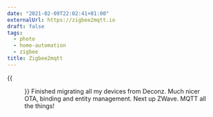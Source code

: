 ```yaml
---
date: "2021-02-09T22:02:41+01:00"
externalUrl: https://zigbee2mqtt.io
draft: false
tags:
  - photo
  - home-automation
  - zigbee
title: Zigbee2mqtt
---
```


{{<figure alt="Zigbee2mqtt" src="/images/2021-02-09-Zigbee2mqtt.jpg" width="1280">}}
Finished migrating all my devices from Deconz. Much nicer OTA, binding and entity management. Next up ZWave. MQTT all
the things!
